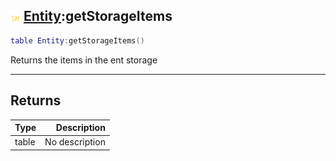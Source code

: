 ## ![shared](../../.gitbook/assets/shared.png) [Entity](entity):getStorageItems

```lua
table Entity:getStorageItems()
```

Returns the items in the ent storage

------
## Returns

| Type   | Description |
| ------ | ----------: |
| table | No description |

